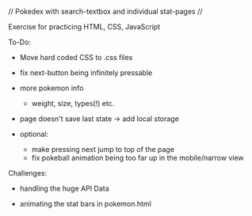 // Pokedex with search-textbox and individual stat-pages //

Exercise for practicing HTML, CSS, JavaScript

To-Do:

- Move hard coded CSS to .css files

- fix next-button being infinitely pressable

- more pokemon info
    - weight, size, types(!) etc.

- page doesn't save last state
    -> add local storage

- optional:
    - make pressing next jump to top of the page
    - fix pokeball animation being too far up in the mobile/narrow view




Challenges:

- handling the huge API Data

- animating the stat bars in pokemon.html

